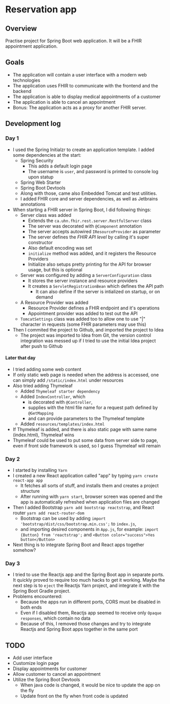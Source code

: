 # Reservation app

## Overview 

Practise project for Spring Boot web application. It will be a FHIR appointment application.

## Goals

- The application will contain a user interface with a modern web technologies
- The application uses FHIR to communicate with the frontend and the backend
- The application is able to display medical appointments of a customer
- The application is able to cancel an appointment
- Bonus: The application acts as a proxy for another FHIR server.

## Development log

### Day 1

- I used the Spring Initialzr to create an application template. I added some dependencies at the start:
    - Spring Security
        - This adds a default login page
        - The username is `user`, and password is printed to console log upon statup
    - Spring Web Starter
    - Spring Boot Devtools
    - Along with those, came also Embedded Tomcat and test utilities.
    - I added FHIR core and server dependencies, as well as Jetbrains annotations
- When starting a FHIR server in Spring Boot, I did following things:
    - Server class was added
        - Extends the `ca.uhn.fhir.rest.server.RestfulServer` class
        - The server was decorated with `@Component` annotation
        - The server accepts autowired `IResourceProvider` as parameter
        - The server defines the _FHIR API level_ by calling it's super constructor
        - Also default encoding was set
        - `initialize` method was added, and it registers the Resource Providers
        - Initialize also setups pretty printing for the API for browser usage, but this is optional
    - Server was configured by adding a `ServerConfiguration` class
        - It stores the server instance and resource providers
        - It creates a `ServletRegistrationBean` which defines the API path
            - It can also define if the server is intialized on startup, or on demand
    - A Resource Provider was added
        - Resource Provider defines a FHIR endpoint and it's operations
        - Appointment provider was added to test out the API
    - `TomcatSettings` class was added too to allow one to use "|" character in requests (some FHIR parameters may use this)
- Then I commited the project to Github, and imported the project to Idea
    - The project was imported to Idea from Git, the version control integration was messed up if I tried to use the initial Idea project after push to Github

#### Later that day

- I tried adding some web content
- If only static web page is needed when the address is accessed, one can simply add `/static/index.html` under resources
- Also tried adding Thymeleaf
    - Added `Thymeleaf starter dependency`
    - Added `IndexController`, which
        - is decorated with `@Controller`,
        - supplies with the html file name for a request path defined by `@GetMapping`
        - and can provide parameters to the Thymeleaf template
    - Added `resources/templates/index.html`
- If Thymeleaf is added, and there is also static page with same name (index.html), Thymeleaf wins
- Thymeleaf could be used to put some data from server side to page, even if front side framework is used, so I guess Thymeleaf will remain

### Day 2

- I started by installing `Yarn`
- I created a new React application called "app" by typing `yarn create react-app app`
    - It fetches all sorts of stuff, and installs them and creates a project structure
    - After running with `yarn start`, browser screen was opened and the app is automatically refreshed when application files are changed
- Then I added Bootstrap `yarn add bootstrap reactstrap`, and React router `yarn add react-router-dom`
    - Bootstrap can be used by adding `import 'bootstrap/dist/css/bootstrap.min.css';` to `index.js`, 
    - and importing desired components in `App.js`, for example: `import {Button} from 'reactstrap';` and `<Button color="success">Yes button</Button>`
- Next thing is to integrate Spring Boot and React apps together somehow?

### Day 3

- I tried to use the Reactjs app and the Spring Boot app in separate ports. It quickly proved to require too much hacks to get it working. Maybe the next step is to `eject` the Reactjs Yarn project, and integrate it with the Spring Boot Gradle project.
- Problems encountered:
    - Because the apps run in different ports, CORS must be disabled in both ends
    - Even if I disabled them, Reactjs app seemed to receive only `Opaque responses`, which contain no data
    - Because of this, I removed those changes and try to integrate Reactjs and Spring Boot apps together in the same port

## TODO

- Add user interface
- Customize login page
- Display appointments for customer
- Allow customer to cancel an appointment
- Utilize the Spring Boot Devtools
    - When java code is changed, it would be nice to update the app on the fly
    - Update front on the fly when front code is updated